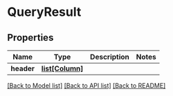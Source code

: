 # QueryResult

## Properties
Name | Type | Description | Notes
------------ | ------------- | ------------- | -------------
**header** | [**list[Column]**](Column.md) |  | 

[[Back to Model list]](../README.md#documentation-for-models) [[Back to API list]](../README.md#documentation-for-api-endpoints) [[Back to README]](../README.md)

